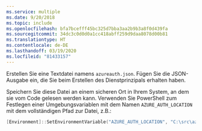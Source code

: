 ```yaml
---
ms.service: multiple
ms.date: 9/20/2018
ms.topic: include
ms.openlocfilehash: bfa7bcefff45bc325d7bba3aa2b9b3a8f0d439fa
ms.sourcegitcommit: 34dc3c0d0d0a1cc418abff259d9daa8078d00b81
ms.translationtype: HT
ms.contentlocale: de-DE
ms.lasthandoff: 03/19/2020
ms.locfileid: "81433157"
---
```

Erstellen Sie eine Textdatei namens `azureauth.json`. Fügen Sie die JSON-Ausgabe ein, die Sie beim Erstellen des Dienstprinzipals erhalten haben.

Speichern Sie diese Datei an einem sicheren Ort in Ihrem System, an dem sie vom Code gelesen werden kann. Verwenden Sie PowerShell zum Festlegen einer Umgebungsvariablen mit dem Namen `AZURE_AUTH_LOCATION` mit dem vollständigen Pfad zur Datei, z.B.:

```powershell
[Environment]::SetEnvironmentVariable("AZURE_AUTH_LOCATION", "C:\src\azureauth.json", "User")
```
